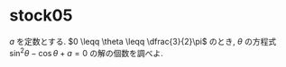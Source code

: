 # stock05

$a$ を定数とする. $0 \leqq \theta \leqq \dfrac{3}{2}\pi$ のとき, $\theta$ の方程式 $\sin^2 \theta - \cos \theta +a=0$ の解の個数を調べよ.
